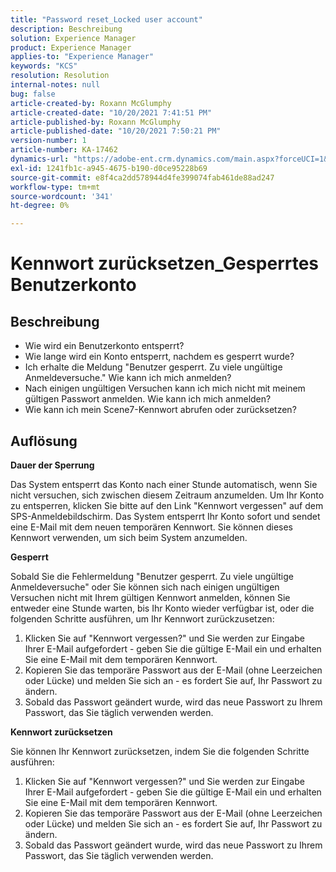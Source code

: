 ```yaml
---
title: "Password reset_Locked user account"
description: Beschreibung
solution: Experience Manager
product: Experience Manager
applies-to: "Experience Manager"
keywords: "KCS"
resolution: Resolution
internal-notes: null
bug: false
article-created-by: Roxann McGlumphy
article-created-date: "10/20/2021 7:41:51 PM"
article-published-by: Roxann McGlumphy
article-published-date: "10/20/2021 7:50:21 PM"
version-number: 1
article-number: KA-17462
dynamics-url: "https://adobe-ent.crm.dynamics.com/main.aspx?forceUCI=1&pagetype=entityrecord&etn=knowledgearticle&id=82867dbf-dd31-ec11-b6e5-000d3a5ba97a"
exl-id: 1241fb1c-a945-4675-b190-d0ce95228b69
source-git-commit: e8f4ca2dd578944d4fe399074fab461de88ad247
workflow-type: tm+mt
source-wordcount: '341'
ht-degree: 0%

---
```


# Kennwort zurücksetzen_Gesperrtes Benutzerkonto

## Beschreibung


- Wie wird ein Benutzerkonto entsperrt?
- Wie lange wird ein Konto entsperrt, nachdem es gesperrt wurde?
- Ich erhalte die Meldung &quot;Benutzer gesperrt. Zu viele ungültige Anmeldeversuche.&quot; Wie kann ich mich anmelden?
- Nach einigen ungültigen Versuchen kann ich mich nicht mit meinem gültigen Passwort anmelden. Wie kann ich mich anmelden?
- Wie kann ich mein Scene7-Kennwort abrufen oder zurücksetzen?



## Auflösung


<b>Dauer der Sperrung</b>

Das System entsperrt das Konto nach einer Stunde automatisch, wenn Sie nicht versuchen, sich zwischen diesem Zeitraum anzumelden. Um Ihr Konto zu entsperren, klicken Sie bitte auf den Link &quot;Kennwort vergessen&quot; auf dem SPS-Anmeldebildschirm. Das System entsperrt Ihr Konto sofort und sendet eine E-Mail mit dem neuen temporären Kennwort. Sie können dieses Kennwort verwenden, um sich beim System anzumelden.



<b>Gesperrt</b>

Sobald Sie die Fehlermeldung &quot;Benutzer gesperrt. Zu viele ungültige Anmeldeversuche&quot; oder Sie können sich nach einigen ungültigen Versuchen nicht mit Ihrem gültigen Kennwort anmelden, können Sie entweder eine Stunde warten, bis Ihr Konto wieder verfügbar ist, oder die folgenden Schritte ausführen, um Ihr Kennwort zurückzusetzen:
1. Klicken Sie auf &quot;Kennwort vergessen?&quot; und Sie werden zur Eingabe Ihrer E-Mail aufgefordert - geben Sie die gültige E-Mail ein und erhalten Sie eine E-Mail mit dem temporären Kennwort.
2. Kopieren Sie das temporäre Passwort aus der E-Mail (ohne Leerzeichen oder Lücke) und melden Sie sich an - es fordert Sie auf, Ihr Passwort zu ändern.
3. Sobald das Passwort geändert wurde, wird das neue Passwort zu Ihrem Passwort, das Sie täglich verwenden werden.

<b>Kennwort zurücksetzen</b>

Sie können Ihr Kennwort zurücksetzen, indem Sie die folgenden Schritte ausführen:

1. Klicken Sie auf &quot;Kennwort vergessen?&quot; und Sie werden zur Eingabe Ihrer E-Mail aufgefordert - geben Sie die gültige E-Mail ein und erhalten Sie eine E-Mail mit dem temporären Kennwort.
2. Kopieren Sie das temporäre Passwort aus der E-Mail (ohne Leerzeichen oder Lücke) und melden Sie sich an - es fordert Sie auf, Ihr Passwort zu ändern.
3. Sobald das Passwort geändert wurde, wird das neue Passwort zu Ihrem Passwort, das Sie täglich verwenden werden.
